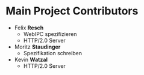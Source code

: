 # Main Project Contributors

* Felix **Resch**
  * WebIPC spezifizieren
  * HTTP/2.0 Server
* Moritz **Staudinger**
  * Spezifikation schreiben
* Kevin **Watzal**
  * HTTP/2.0 Server
